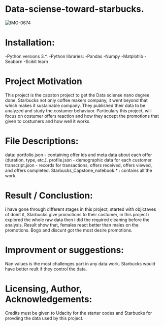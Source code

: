 # Data-sciense-toward-starbucks.
![IMG-0674](https://user-images.githubusercontent.com/55158582/73563003-62ec5180-446d-11ea-9639-5fdd6c0585f0.jpg)

# Installation:

-Python versions 3.*.
-Python libraries: 
-Pandas
-Numpy
-Matplotlib
-Seaborn
-Scikit learn


# Project Motivation
This project is the capston project to get the Data sciense nano degree done. Starbucks not only coffee makers company, it went beyond that which makes it sustainable company. They published their data to be analyzed and study the costumer behaviuor. Particulary this project, will focus on costumer offers reaction and how they accept the promotions that given to costumers and how well it works. 


# File Descriptions:
data:
portfolio.json - containing offer ids and meta data about each offer (duration, type, etc.).
profile.json - demographic data for each customer.
transcript.json - records for transactions, offers received, offers viewed, and offers completed.
Starbucks_Capstone_notebook.* : contains all the work.


# Result / Conclustion: 
i have gone through different stages in this project, started with objictaves of doint it, Starbucks give promotions to their costumer, in this project i explored the whole raw data then i did the required cleaning before the analysis. Result show that, females react better than males on the promotions. Bogo and discunt got the most desire promotions.  

# Improvment or suggestions: 
Nan values is the most challenges part in any data work. Starbucks would have better reult if they control the data. 

# Licensing, Author, Acknowledgements:
Credits must be given to Udacity for the starter codes and Starbucks for provding the data used by this project.
